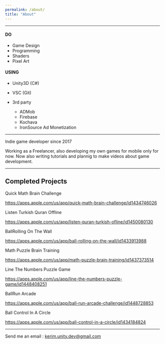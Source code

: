 ```yaml
---
permalink: /about/
title: "About"
---
```

___
#### DO

* Game Design
* Programming
* Shaders
* Pixel Art

#### USING

* Unity3D (C#)
* VSC (Git)
* 3rd party

    - ADMob
    - Firebase
    - Kochava
    - IronSource Ad Monetization


___

Indie game developer since 2017

Working as a Freelancer, also developing my own games for mobile only for now.
Now also writing tutorials and plannig to make videos about game development.

___

## Completed Projects


Quick Math Brain Challenge

<https://apps.apple.com/us/app/quick-math-brain-challenge/id1434746026>

Listen Turkish Quran Offline


<https://apps.apple.com/us/app/listen-quran-turkish-ofline/id1450080130>

BallRolling On The Wall

<https://apps.apple.com/us/app/ball-rolling-on-the-wall/id1433913988>

Math Puzzle Brain Training

<https://apps.apple.com/us/app/math-puzzle-brain-training/id1437373514>

Line The Numbers Puzzle Game

<https://apps.apple.com/us/app/line-the-numbers-puzzle-game/id1448408251>

BallRun Arcade

<https://apps.apple.com/us/app/ball-run-arcade-challenge/id1448728853>

Ball Control In A Circle

<https://apps.apple.com/us/app/ball-control-in-a-circle/id1434184824>

___
Send me an email : kerim.unity.dev@gmail.com